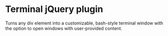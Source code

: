 # Terminal jQuery plugin
Turns any div element into a customizable, bash-style terminal window with the option to open windows with user-provided content.

